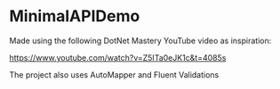 # MinimalAPIDemo


Made using the following DotNet Mastery YouTube video as inspiration:

https://www.youtube.com/watch?v=Z5ITa0eJK1c&t=4085s


The project also uses AutoMapper and Fluent Validations